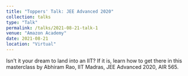 ```yaml
---
title: "Toppers' Talk: JEE Advanced 2020"
collection: talks
type: "Talk"
permalink: /talks/2021-08-21-talk-1
venue: "Amazon Academy"
date: 2021-08-21
location: "Virtual"
---
```


Isn't it your dream to land into an IIT? If it is, learn how to get there in this masterclass by Abhiram Rao, IIT Madras, JEE Advanced 2020, AIR 565.
